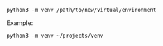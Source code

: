 ```
python3 -m venv /path/to/new/virtual/environment
```


Example:
```
python3 -m venv ~/projects/venv
```

